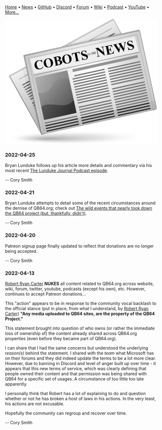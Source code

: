 [Home](https://qb64.com) • [News](news.md) • [GitHub](github.md) • [Discord](discord.md) • [Forum](forum.md) • [Wiki](wiki.md) • [Podcast](podcast.md) • [YouTube](youtube.md) • [More...](more.md)

![News](images/news.jpg)

### 2022-04-25

Bryan Lunduke follows up his article more details and commentary via his most recent [The Lunduke Journal Podcast episode](https://youtu.be/qOh5uvKHXXo).

-- Cory Smith

### 2022-04-21

Bryan Lunduke attempts to detail some of the recent circumstances around the demise of QB64.org; check out [The wild events that nearly took down the QB64 project (but, thankfully, didn't)](https://lunduke.substack.com/p/the-wild-events-that-nearly-took).

-- Cory Smith

### 2022-04-20

Patreon signup page finally updated to reflect that donations are no longer being accepted.

-- Cory Smith

### 2022-04-13

[Robert Ryan Carter](https://www.linkedin.com/in/robertrcarter/) **NUKES** all content related to QB64.org across website, wiki, forum, twitter, youtube, podcasts (except his own), etc.  However, continues to accept Patreon donations...

This "action" appears to be in response to the community vocal backlash to the official stance (put in place, from what I understand, by [Robert Ryan Carter](https://www.linkedin.com/in/robertrcarter/)) **"Any media uploaded to QB64 sites, are the property of the QB64 Project."**

This statement brought into question of who owns (or rather the immediate loss of ownership of) the content already shared across QB64.org properties (even before they became part of QB64.org).

I can share that I had the same concerns but understood the underlying *reason(s)* behind the statement.  I shared with the *team* what Microsoft has on their forums and they did indeed update the terms to be a lot more clear.  However, due to banning in Discord and level of anger built up over time - it appears that this new terms of service, which was clearly defining that people owned their content and that permission was being shared with QB64 for a specific set of usages. A circumstance of too little too late apparently.

I personally think that Robert has a lot of explaining to do and question whether or not he has broken a host of laws in his actions.  In the very least, his actions are not excusable.

Hopefully the community can regroup and recover over time.

-- Cory Smith